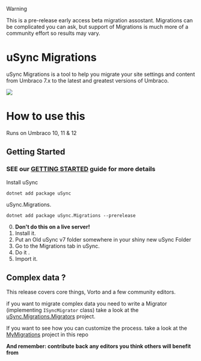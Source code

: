 
> [!WARNING]
> This is a pre-release early access beta migration assostant. Migrations can be complicated you can ask, but support of Migrations is much more of a community effort so results may vary.


# uSync Migrations

uSync Migrations is a tool to help you migrate your site settings and content from Umbraco 7.x to the latest and greatest versions of Umbraco.

![](/assets/migrations-dashboard.png)

# How to use this

Runs on Umbraco 10, 11 & 12

## Getting Started


### SEE our [GETTING STARTED](GETTING-STARTED.md) guide for more details



Install uSync
```
dotnet add package uSync 
```
uSync.Migrations.

```
dotnet add package uSync.Migrations --prerelease
```

0. **Don't do this on a live server!**
1. Install it. 
2. Put an Old uSync v7 folder somewhere in your shiny new uSync Folder
3. Go to the Migrations tab in uSync. 
4. Do it .
5. Import it.

## Complex data ? 

This release covers core things, Vorto and a few community editors. 

if you want to migrate complex data you need to write a Migrator (implementing `ISyncMigrator` class) take a look at the [uSync.Migrations.Migrators](uSync.Migrations.Migrators) project.

If you want to see how you can customize the process. take a look at the [MyMigrations](MyMigrations) project in this repo

**And remember: contribute back any editors you think others will benefit from**

